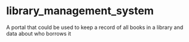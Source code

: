 # library_management_system
A portal that could be used to keep a record of all books in a library and data about who borrows it
